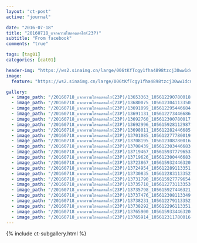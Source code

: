 ```yaml
---
layout: "ct-post"
active: "journal"

date: "2016-07-18"
title: "20160718_แจกความโสดดดดดใส(23P)"
subtitle: "From facebook"
comments: "true"

tags: [tag01]
categories: [cat01]

header-img: "https://ws2.sinaimg.cn/large/006tKfTcgy1fha4898tzcj30ww1dcn03.jpg"
image:
  feature: "https://ws2.sinaimg.cn/large/006tKfTcgy1fha4898tzcj30ww1dcn03.jpg"

gallery: 
  - image_path: "/20160718_แจกความโสดดดดดใส(23P)/13653363_1056122907800182_2966717929142694167_o.jpg"
  - image_path: "/20160718_แจกความโสดดดดดใส(23P)/13680075_1056123041133502_8530161227078184454_o.jpg"
  - image_path: "/20160718_แจกความโสดดดดดใส(23P)/13691099_1056122954466844_2820805449100380781_o.jpg"
  - image_path: "/20160718_แจกความโสดดดดดใส(23P)/13691131_1056122734466866_4254046923590420862_o.jpg"
  - image_path: "/20160718_แจกความโสดดดดดใส(23P)/13692760_1056123007800172_5895670712249099612_o.jpg"
  - image_path: "/20160718_แจกความโสดดดดดใส(23P)/13692996_1056159281129878_2850594532624554300_o.jpg"
  - image_path: "/20160718_แจกความโสดดดดดใส(23P)/13698011_1056122824466857_738516109679809928_o.jpg"
  - image_path: "/20160718_แจกความโสดดดดดใส(23P)/13701085_1056122777800195_262745449715542339_o.jpg"
  - image_path: "/20160718_แจกความโสดดดดดใส(23P)/13708195_1056123087800164_2643131671432183894_o.jpg"
  - image_path: "/20160718_แจกความโสดดดดดใส(23P)/13708439_1056123034466836_3326028488603237774_o.jpg"
  - image_path: "/20160718_แจกความโสดดดดดใส(23P)/13719467_1056159377796535_5713342015498208061_o.jpg"
  - image_path: "/20160718_แจกความโสดดดดดใส(23P)/13719626_1056123004466839_3409538682025428897_o.jpg"
  - image_path: "/20160718_แจกความโสดดดดดใส(23P)/13723867_1056159324463207_7182680871999282840_o.jpg"
  - image_path: "/20160718_แจกความโสดดดดดใส(23P)/13724954_1056122891133517_4078164383361341482_o.jpg"
  - image_path: "/20160718_แจกความโสดดดดดใส(23P)/13730835_1056122831133523_6207158581040910847_o.jpg"
  - image_path: "/20160718_แจกความโสดดดดดใส(23P)/13731790_1056159277796545_5829295186649534982_o.jpg"
  - image_path: "/20160718_แจกความโสดดดดดใส(23P)/13735710_1056122731133533_4675402598908504976_o.jpg"
  - image_path: "/20160718_แจกความโสดดดดดใส(23P)/13735798_1056159274463212_3574275803312654162_o.jpg"
  - image_path: "/20160718_แจกความโสดดดดดใส(23P)/13737476_1056123081133498_2524318614212792009_o.jpg"
  - image_path: "/20160718_แจกความโสดดดดดใส(23P)/13738231_1056122791133527_5435383759146299090_o.jpg"
  - image_path: "/20160718_แจกความโสดดดดดใส(23P)/13738292_1056122961133510_7585970121200058891_o.jpg"
  - image_path: "/20160718_แจกความโสดดดดดใส(23P)/13765900_1056159334463206_5543274312851012420_o.jpg"
  - image_path: "/20160718_แจกความโสดดดดดใส(23P)/13765914_1056123117800161_6795102586733794916_o.jpg"
---
```


{% include ct-subgallery.html %}
